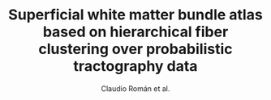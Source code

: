 ---
cat: gaia
subcat: ginkgo
bestof: false
author: Claudio Román et al.
title: Superficial white matter bundle atlas based on hierarchical fiber clustering over probabilistic tractography data
journal: NeuroImage
year: 2022
type: article
url: https -//www.sciencedirect.com/science/article/pii/S1053811922006656
doi: 10.1016/j.neuroimage.2022.119550
---